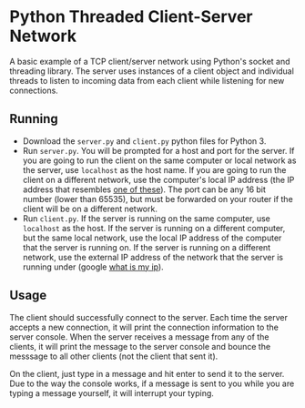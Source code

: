 # Python Threaded Client-Server Network
A basic example of a TCP client/server network using Python's socket and threading library. The server uses instances of a client object and individual threads to listen to incoming data from each client while listening for new connections.

## Running
* Download the `server.py` and `client.py` python files for Python 3.
* Run `server.py`. You will be prompted for a host and port for the server. If you are going to run the client on the same computer or local network as the server, use `localhost` as the host name. If you are going to run the client on a different network, use the computer's local IP address (the IP address that resembles [one of these](http://en.wikipedia.org/wiki/Reserved_IP_addresses)). The port can be any 16 bit number (lower than 65535), but must be forwarded on your router if the client will be on a different network.
* Run `client.py`. If the server is running on the same computer, use `localhost` as the host. If the server is running on a different computer, but the same local network, use the local IP address of the computer that the server is running on. If the server is running on a different network, use the external IP address of the network that the server is running under (google [what is my ip](https://www.google.com/search?q=what%20is%20my%20ip)).

## Usage
The client should successfully connect to the server. Each time the server accepts a new connection, it will print the connection information to the server console. When the server receives a message from any of the clients, it will print the message to the server console and bounce the messsage to all other clients (not the client that sent it).

On the client, just type in a message and hit enter to send it to the server. Due to the way the console works, if a message is sent to you while you are typing a message yourself, it will interrupt your typing.
